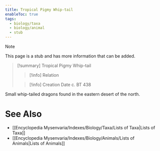 ```yaml
---
title: Tropical Pigmy Whip-tail
enableToc: true
tags:
  - biology/taxa
  - biology/animal
  - stub
---
```


> [!note]
> This page is a stub and has more information that can be added.

> [!summary] Tropical Pigmy Whip-tail
> > [!info] Relation
>
> > [!info] Creation Date
> > c. BT 438

Small whip-tailed dragons found in the eastern desert of the north.

# See Also
- [[Encyclopedia Mysenvaria/Indexes/Biology/Taxa/Lists of Taxa|Lists of Taxa]]
- [[Encyclopedia Mysenvaria/Indexes/Biology/Animals/Lists of Animals|Lists of Animals]]
